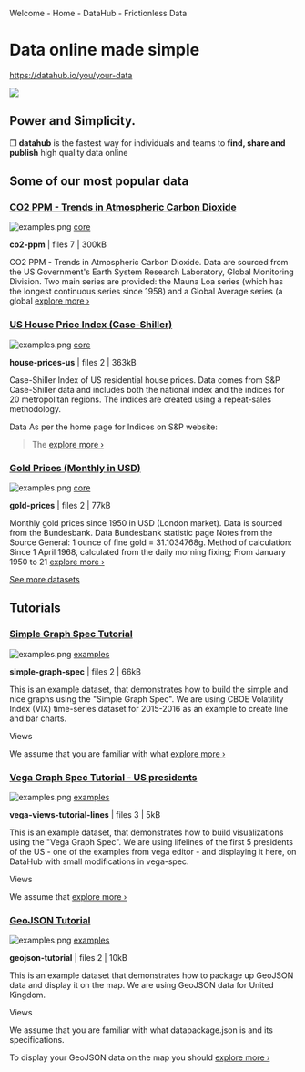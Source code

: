 Welcome - Home - DataHub - Frictionless Data

# Data online made simple

https://datahub.io/you/your-data

![](../_resources/bfcbe90267c87181063afe6cf4d588b8.png)

## Power and Simplicity.

❒ **datahub** is the fastest way for individuals and teams to **find, share and publish** high quality data online

## Some of our most popular data

###   [CO2 PPM - Trends in Atmospheric Carbon Dioxide](https://datahub.io/core/co2-ppm)

 ![examples.png](:/3990f60cca0bb93a88178f2bb9379e86)  [core](https://datahub.io/core)

 **co2-ppm** | files 7 | 300kB

CO2 PPM - Trends in Atmospheric Carbon Dioxide. Data are sourced from the US Government's Earth System Research Laboratory, Global Monitoring Division. Two main series are provided: the Mauna Loa series (which has the longest continuous series since 1958) and a Global Average series (a global [explore more ›](https://datahub.io/core/co2-ppm)

###   [US House Price Index (Case-Shiller)](https://datahub.io/core/house-prices-us)

 ![examples.png](:/3990f60cca0bb93a88178f2bb9379e86)  [core](https://datahub.io/core)

 **house-prices-us** | files 2 | 363kB

Case-Shiller Index of US residential house prices. Data comes from S&P Case-Shiller data and includes both the national index and the indices for 20 metropolitan regions. The indices are created using a repeat-sales methodology.

Data
As per the home page for Indices on S&P website:
> The [explore more ›](https://datahub.io/core/house-prices-us)

###   [Gold Prices (Monthly in USD)](https://datahub.io/core/gold-prices)

 ![examples.png](:/3990f60cca0bb93a88178f2bb9379e86)  [core](https://datahub.io/core)

 **gold-prices** | files 2 | 77kB

Monthly gold prices since 1950 in USD (London market). Data is sourced from the Bundesbank. Data Bundesbank statistic page Notes from the Source General: 1 ounce of fine gold = 31.1034768g. Method of calculation: Since 1 April 1968, calculated from the daily morning fixing; From January 1950 to 21 [explore more ›](https://datahub.io/core/gold-prices)

 [See more datasets](https://datahub.io/search)

## Tutorials

###   [Simple Graph Spec Tutorial](https://datahub.io/examples/simple-graph-spec)

 ![examples.png](:/3990f60cca0bb93a88178f2bb9379e86)  [examples](https://datahub.io/examples)

 **simple-graph-spec** | files 2 | 66kB

This is an example dataset, that demonstrates how to build the simple and nice graphs using the "Simple Graph Spec". We are using CBOE Volatility Index (VIX) time-series dataset for 2015-2016 as an example to create line and bar charts.

Views

We assume that you are familiar with what [explore more ›](https://datahub.io/examples/simple-graph-spec)

###   [Vega Graph Spec Tutorial - US presidents](https://datahub.io/examples/vega-views-tutorial-lines)

 ![examples.png](:/3990f60cca0bb93a88178f2bb9379e86)  [examples](https://datahub.io/examples)

 **vega-views-tutorial-lines** | files 3 | 5kB

This is an example dataset, that demonstrates how to build visualizations using the "Vega Graph Spec". We are using lifelines of the first 5 presidents of the US - one of the examples from vega editor - and displaying it here, on DataHub with small modifications in vega-spec.

Views

We assume that [explore more ›](https://datahub.io/examples/vega-views-tutorial-lines)

###   [GeoJSON Tutorial](https://datahub.io/examples/geojson-tutorial)

 ![examples.png](:/3990f60cca0bb93a88178f2bb9379e86)  [examples](https://datahub.io/examples)

 **geojson-tutorial** | files 2 | 10kB

This is an example dataset that demonstrates how to package up GeoJSON data and display it on the map. We are using GeoJSON data for United Kingdom.

Views

We assume that you are familiar with what datapackage.json is and its specifications.

To display your GeoJSON data on the map you should [explore more ›](https://datahub.io/examples/geojson-tutorial)
